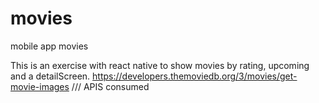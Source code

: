 # movies
mobile app movies

This is an exercise with react native to show movies by rating, upcoming and a detailScreen. 
https://developers.themoviedb.org/3/movies/get-movie-images /// APIS consumed
